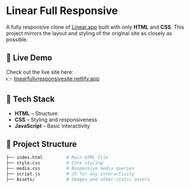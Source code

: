# Linear Full Responsive

A fully responsive clone of [Linear.app](https://linear.app) built with only **HTML** and **CSS**. This project mirrors the layout and styling of the original site as closely as possible.

## 🔗 Live Demo

Check out the live site here:  
👉 [linearfullyresponsivesite.netlify.app](https://linearfullyresponsivesite.netlify.app/)

## 🧱 Tech Stack

- **HTML** – Structure
- **CSS** – Styling and responsiveness
- **JavaScript** – Basic interactivity

## 📁 Project Structure

```bash
├── index.html         # Main HTML file
├── style.css          # Core styling
├── media.css          # Responsive media queries
├── script.js          # JS for any interactivity
├── Assets/            # Images and other static assets
